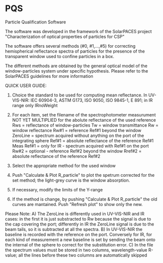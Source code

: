 # PQS
Particle Qualification Software

The software was developed in the framework of the SolarPACES project "Characterization of optical properties of particles for CSP"

The software offers several methods (#0, #1,...,#5) for correcting hemispherical reflectance spectra of particles for the presence of the transparent window used to confine particles in a box.

The different methods are obtained by the general optical model of the window-particles system under specific hypothesis. Please refer to the SolarPACES guidelines for more information

QUICK USER GUIDE:

1) Choice the standard to be used for computing mean reflectance. In UV-VIS-NIR: IEC 60904-3, ASTM G173, ISO 9050, ISO 9845-1, E 891; in IR range only IRnoWeight

2) For each item, set the filename of the spectrophotometer measurument NOT YET MULTIPLIED for the abolute reflectance of the used reference
      Rws  = reflectance of window-particles
      Tw   = window transmittance
      Rw   = window reflectance
      Rw#1 = reference Ref#1 beyond the window
      ZeroLine = spectrum acquired without anything on the port of the integrating sphere
      Ref#1 = absolute reflectance of the reference Ref#1
      Meas Ref#1 = only for IR - spectrum acquired with Ref#1 on the port
      Rw#2 = optional - reference Ref#2 beyond the window
      Rref#2 = absolute reflectance of the reference Ref#2
      
3) Select the appropriate method for the used window 
4) Push "Calculate & Plot R_particle" to plot the spetrum corrected for the set method; the light-grey curve is the window absorption.
5) If necessary, modify the limits of the Y-range
6) If the method is change, by pushing "Calculate & Plot R_particle" the old curves are mantained. Push "Refresh plot" to show only the new.

Please Note:
A) The ZeroLine is differently used in UV-VIS-NIR and IR cases: in the first it is just substracted to Rw because the signal is due to the cap covering the port; differently in IR the ZeroLine signal is due to the beam tails, so it is subtracted at all the spectra.
B) In UV-VIS-NIR the baseline is recorded with the reference on the port. Conversely for IR, for each kind of measurement a new baseline is set by sending the beam onto the internal of the sphere to correct for the substitution error.
C) In the file the spectrum values must be stored in two columns, wavelength-value  R-value; all the lines before these two columns are automatically skipped
